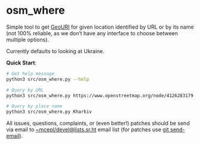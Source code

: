 osm_where
=========

Simple tool to get [GeoURI](https://geouri.org/) for given
location identified by URL or by its name (not 100% reliable, as
we don’t have any interface to choose between multiple options).

Currently defaults to looking at Ukraine.

**Quick Start**:
```bash
# Get help message
python3 src/osm_where.py --help

# Query by URL
python3 src/osm_where.py https://www.openstreetmap.org/node/4126283179

# Query by place name
python3 src/osm_where.py Kharkiv
```

All issues, questions, complaints, or (even better!) patches
should be send via email to
[~mcepl/devel@lists.sr.ht](mailto:~mcepl/devel@lists.sr.ht) email
list (for patches use [git
send-email](https://git-send-email.io/)).
